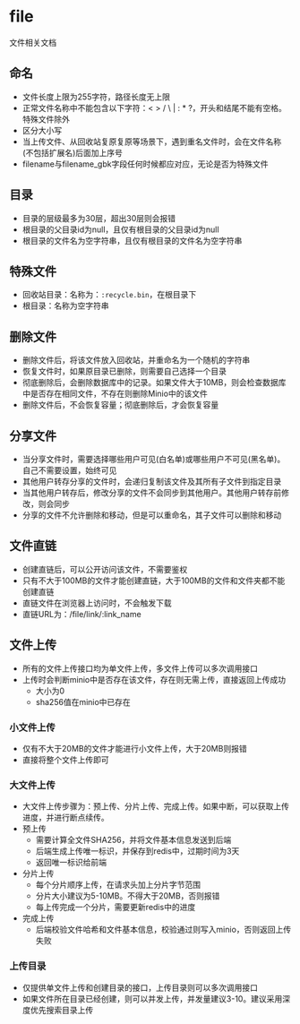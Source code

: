 # file
文件相关文档

## 命名
- 文件长度上限为255字符，路径长度无上限
- 正常文件名称中不能包含以下字符：< > / \ | : * ?，开头和结尾不能有空格。特殊文件除外
- 区分大小写
- 当上传文件、从回收站复原复原等场景下，遇到重名文件时，会在文件名称(不包括扩展名)后面加上序号
- filename与filename_gbk字段任何时候都应对应，无论是否为特殊文件

## 目录
- 目录的层级最多为30层，超出30层则会报错
- 根目录的父目录id为null，且仅有根目录的父目录id为null
- 根目录的文件名为空字符串，且仅有根目录的文件名为空字符串

## 特殊文件
- 回收站目录：名称为：`:recycle.bin`，在根目录下
- 根目录：名称为空字符串

## 删除文件
- 删除文件后，将该文件放入回收站，并重命名为一个随机的字符串
- 恢复文件时，如果原目录已删除，则需要自己选择一个目录
- 彻底删除后，会删除数据库中的记录。如果文件大于10MB，则会检查数据库中是否存在相同文件，不存在则删除Minio中的该文件
- 删除文件后，不会恢复容量；彻底删除后，才会恢复容量

## 分享文件
- 当分享文件时，需要选择哪些用户可见(白名单)或哪些用户不可见(黑名单)。自己不需要设置，始终可见
- 其他用户转存分享的文件时，会递归复制该文件及其所有子文件到指定目录
- 当其他用户转存后，修改分享的文件不会同步到其他用户。其他用户转存前修改，则会同步
- 分享的文件不允许删除和移动，但是可以重命名，其子文件可以删除和移动

## 文件直链
- 创建直链后，可以公开访问该文件，不需要鉴权
- 只有不大于100MB的文件才能创建直链，大于100MB的文件和文件夹都不能创建直链
- 直链文件在浏览器上访问时，不会触发下载
- 直链URL为：/file/link/:link_name

## 文件上传
- 所有的文件上传接口均为单文件上传，多文件上传可以多次调用接口
- 上传时会判断minio中是否存在该文件，存在则无需上传，直接返回上传成功
    - 大小为0
    - sha256值在minio中已存在

### 小文件上传
- 仅有不大于20MB的文件才能进行小文件上传，大于20MB则报错
- 直接将整个文件上传即可

### 大文件上传
- 大文件上传步骤为：预上传、分片上传、完成上传。如果中断，可以获取上传进度，并进行断点续传。
- 预上传
    - 需要计算全文件SHA256，并将文件基本信息发送到后端
    - 后端生成上传唯一标识，并保存到redis中，过期时间为3天
    - 返回唯一标识给前端
- 分片上传
    - 每个分片顺序上传，在请求头加上分片字节范围
    - 分片大小建议为5-10MB。不得大于20MB，否则报错
    - 每上传完成一个分片，需要更新redis中的进度
- 完成上传
    - 后端校验文件哈希和文件基本信息，校验通过则写入minio，否则返回上传失败

### 上传目录
- 仅提供单文件上传和创建目录的接口，上传目录则可以多次调用接口
- 如果文件所在目录已经创建，则可以并发上传，并发量建议3-10。建议采用深度优先搜索目录上传
